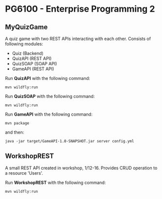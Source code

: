 # PG6100 - Enterprise Programming 2

## MyQuizGame
A quiz game with two REST APIs interacting with each other.
Consists of following modules:

* Quiz (Backend)
* QuizAPI (REST API)
* QuizSOAP (SOAP API)
* GameAPI (REST API)

Run **QuizAPI** with the following command:
```
mvn wildfly:run
```

Run **QuizSOAP** with the following command:
```
mvn wildfly:run
```
 
Run **GameAPI** with the following command:
```
mvn package
```
and then:
```
java -jar target/GameAPI-1.0-SNAPSHOT.jar server config.yml
```

## WorkshopREST
A small REST API created in workshop, 1/12-16. 
Provides CRUD operation to a resource 'Users'.

Run **WorkshopREST** with the following command:
```
mvn wildfly:run
```

